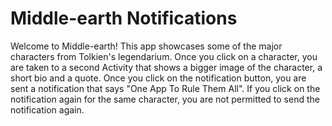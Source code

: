 # Middle-earth Notifications
Welcome to Middle-earth! This app showcases some of the major characters from Tolkien's legendarium. Once you click on a character, you are taken to a second Activity that shows a bigger image of the character, a short bio and a quote. Once you click on the notification button, you are sent a notification that says "One App To Rule Them All". If you click on the notification again for the same character, you are not permitted to send the notification again.

